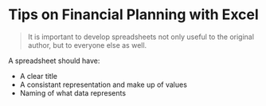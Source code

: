 # Tips on Financial Planning with Excel

> It is important to develop spreadsheets not only useful to the original author, but to everyone else as well.

A spreadsheet should have:

* A clear title
* A consistant representation and make up of values
* Naming of what data represents
